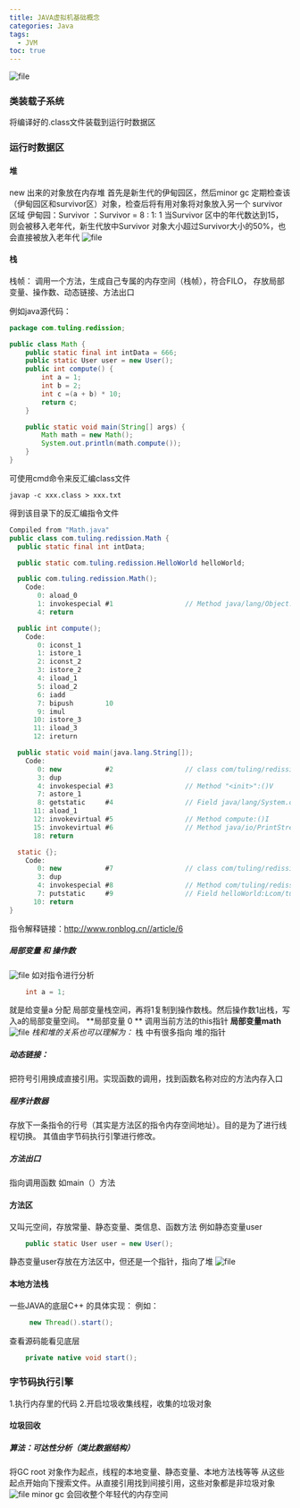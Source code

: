 ```yaml
---
title: JAVA虚拟机基础概念
categories: Java
tags:
  - JVM
toc: true
---
```


![file](http://img.ron.zone/oneblog/article/20210319023906389.png)
### 类装载子系统
将编译好的.class文件装载到运行时数据区
### 运行时数据区
#### 堆
new 出来的对象放在内存堆
首先是新生代的伊甸园区，然后minor gc 定期检查该（伊甸园区和survivor区）对象，检查后将有用对象将对象放入另一个 survivor 区域
伊甸园：Survivor ：Survivor = 8 : 1: 1
当Survivor 区中的年代数达到15， 则会被移入老年代，新生代放中Survivor 对象大小超过Survivor大小的50%，也会直接被放入老年代
![file](http://img.ron.zone/oneblog/article/20210319025844233.png)
#### 栈
栈帧：
调用一个方法，生成自己专属的内存空间（栈帧），符合FILO，
存放局部变量、操作数、动态链接、方法出口

例如java源代码：
```java
package com.tuling.redission;

public class Math {
    public static final int intData = 666;
    public static User user = new User();
    public int compute() {
        int a = 1;
        int b = 2;
        int c =(a + b) * 10;
        return c;
    }

    public static void main(String[] args) {
        Math math = new Math();
        System.out.println(math.compute());
    }
}

```
可使用cmd命令来反汇编class文件
```shell
javap -c xxx.class > xxx.txt
```
得到该目录下的反汇编指令文件
```java
Compiled from "Math.java"
public class com.tuling.redission.Math {
  public static final int intData;

  public static com.tuling.redission.HelloWorld helloWorld;

  public com.tuling.redission.Math();
    Code:
       0: aload_0
       1: invokespecial #1                  // Method java/lang/Object."<init>":()V
       4: return

  public int compute();
    Code:
	   0: iconst_1 
       1: istore_1
       2: iconst_2
       3: istore_2
       4: iload_1
       5: iload_2
       6: iadd
       7: bipush        10
       9: imul
      10: istore_3
      11: iload_3
      12: ireturn

  public static void main(java.lang.String[]);
    Code:
       0: new           #2                  // class com/tuling/redission/Math
       3: dup
       4: invokespecial #3                  // Method "<init>":()V
       7: astore_1
       8: getstatic     #4                  // Field java/lang/System.out:Ljava/io/PrintStream;
      11: aload_1
      12: invokevirtual #5                  // Method compute:()I
      15: invokevirtual #6                  // Method java/io/PrintStream.println:(I)V
      18: return

  static {};
    Code:
       0: new           #7                  // class com/tuling/redission/HelloWorld
       3: dup
       4: invokespecial #8                  // Method com/tuling/redission/HelloWorld."<init>":()V
       7: putstatic     #9                  // Field helloWorld:Lcom/tuling/redission/HelloWorld;
      10: return
}

```
指令解释链接：http://www.ronblog.cn//article/6

##### 局部变量 和 操作数
![file](http://img.ron.zone/oneblog/article/20210319020336510.png)
如对指令进行分析

```java
    int a = 1;
```

就是给变量a 分配 局部变量栈空间，再将1复制到操作数栈。然后操作数1出栈，写入a的局部变量空间。
**局部变量 0 ** 调用当前方法的this指针
**局部变量math**
![file](http://img.ron.zone/oneblog/article/20210319022656643.png)
*栈和堆的关系也可以理解为：*
栈 中有很多指向 堆的指针

##### 动态链接：
把符号引用换成直接引用。实现函数的调用，找到函数名称对应的方法内存入口
##### 程序计数器
存放下一条指令的行号（其实是方法区的指令内存空间地址）。目的是为了进行线程切换。
其值由字节码执行引擎进行修改。
##### 方法出口
指向调用函数 如main（）方法
#### 方法区
又叫元空间，存放常量、静态变量、类信息、函数方法
例如静态变量user
```java
    public static User user = new User();
```
静态变量user存放在方法区中，但还是一个指针，指向了堆
![file](http:///oneblog/article/20210319023122673.png)

####  本地方法栈
一些JAVA的底层C++ 的具体实现：
例如：
```java
     new Thread().start();
```
查看源码能看见底层
```java
    private native void start();
```
### 字节码执行引擎
1.执行内存里的代码
2.开启垃圾收集线程，收集的垃圾对象

#### 垃圾回收
##### 算法：可达性分析（类比数据结构）
将GC root 对象作为起点，线程的本地变量、静态变量、本地方法栈等等
从这些起点开始向下搜索文件。从直接引用找到间接引用，这些对象都是非垃圾对象
![file](http://img.ron.zone/oneblog/article/20210319024402200.png)
 minor gc 会回收整个年轻代的内存空间